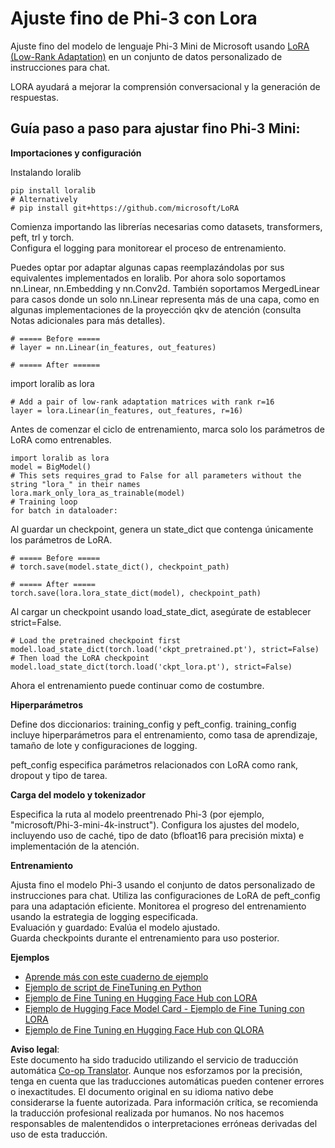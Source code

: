 <!--
CO_OP_TRANSLATOR_METADATA:
{
  "original_hash": "50b6a55a0831b417835087d8b57759fe",
  "translation_date": "2025-05-07T10:33:31+00:00",
  "source_file": "md/03.FineTuning/FineTuning_Lora.md",
  "language_code": "es"
}
-->
# **Ajuste fino de Phi-3 con Lora**

Ajuste fino del modelo de lenguaje Phi-3 Mini de Microsoft usando [LoRA (Low-Rank Adaptation)](https://github.com/microsoft/LoRA?WT.mc_id=aiml-138114-kinfeylo) en un conjunto de datos personalizado de instrucciones para chat.

LORA ayudará a mejorar la comprensión conversacional y la generación de respuestas.

## Guía paso a paso para ajustar fino Phi-3 Mini:

**Importaciones y configuración**

Instalando loralib

```
pip install loralib
# Alternatively
# pip install git+https://github.com/microsoft/LoRA

```

Comienza importando las librerías necesarias como datasets, transformers, peft, trl y torch.  
Configura el logging para monitorear el proceso de entrenamiento.

Puedes optar por adaptar algunas capas reemplazándolas por sus equivalentes implementados en loralib. Por ahora solo soportamos nn.Linear, nn.Embedding y nn.Conv2d. También soportamos MergedLinear para casos donde un solo nn.Linear representa más de una capa, como en algunas implementaciones de la proyección qkv de atención (consulta Notas adicionales para más detalles).

```
# ===== Before =====
# layer = nn.Linear(in_features, out_features)
```

```
# ===== After ======
```

import loralib as lora

```
# Add a pair of low-rank adaptation matrices with rank r=16
layer = lora.Linear(in_features, out_features, r=16)
```

Antes de comenzar el ciclo de entrenamiento, marca solo los parámetros de LoRA como entrenables.

```
import loralib as lora
model = BigModel()
# This sets requires_grad to False for all parameters without the string "lora_" in their names
lora.mark_only_lora_as_trainable(model)
# Training loop
for batch in dataloader:
```

Al guardar un checkpoint, genera un state_dict que contenga únicamente los parámetros de LoRA.

```
# ===== Before =====
# torch.save(model.state_dict(), checkpoint_path)
```
```
# ===== After =====
torch.save(lora.lora_state_dict(model), checkpoint_path)
```

Al cargar un checkpoint usando load_state_dict, asegúrate de establecer strict=False.

```
# Load the pretrained checkpoint first
model.load_state_dict(torch.load('ckpt_pretrained.pt'), strict=False)
# Then load the LoRA checkpoint
model.load_state_dict(torch.load('ckpt_lora.pt'), strict=False)
```

Ahora el entrenamiento puede continuar como de costumbre.

**Hiperparámetros**

Define dos diccionarios: training_config y peft_config. training_config incluye hiperparámetros para el entrenamiento, como tasa de aprendizaje, tamaño de lote y configuraciones de logging.

peft_config especifica parámetros relacionados con LoRA como rank, dropout y tipo de tarea.

**Carga del modelo y tokenizador**

Especifica la ruta al modelo preentrenado Phi-3 (por ejemplo, "microsoft/Phi-3-mini-4k-instruct"). Configura los ajustes del modelo, incluyendo uso de caché, tipo de dato (bfloat16 para precisión mixta) e implementación de la atención.

**Entrenamiento**

Ajusta fino el modelo Phi-3 usando el conjunto de datos personalizado de instrucciones para chat. Utiliza las configuraciones de LoRA de peft_config para una adaptación eficiente. Monitorea el progreso del entrenamiento usando la estrategia de logging especificada.  
Evaluación y guardado: Evalúa el modelo ajustado.  
Guarda checkpoints durante el entrenamiento para uso posterior.

**Ejemplos**
- [Aprende más con este cuaderno de ejemplo](../../../../code/03.Finetuning/Phi_3_Inference_Finetuning.ipynb)
- [Ejemplo de script de FineTuning en Python](../../../../code/03.Finetuning/FineTrainingScript.py)
- [Ejemplo de Fine Tuning en Hugging Face Hub con LORA](../../../../code/03.Finetuning/Phi-3-finetune-lora-python.ipynb)
- [Ejemplo de Hugging Face Model Card - Ejemplo de Fine Tuning con LORA](https://huggingface.co/microsoft/Phi-3-mini-4k-instruct/blob/main/sample_finetune.py)
- [Ejemplo de Fine Tuning en Hugging Face Hub con QLORA](../../../../code/03.Finetuning/Phi-3-finetune-qlora-python.ipynb)

**Aviso legal**:  
Este documento ha sido traducido utilizando el servicio de traducción automática [Co-op Translator](https://github.com/Azure/co-op-translator). Aunque nos esforzamos por la precisión, tenga en cuenta que las traducciones automáticas pueden contener errores o inexactitudes. El documento original en su idioma nativo debe considerarse la fuente autorizada. Para información crítica, se recomienda la traducción profesional realizada por humanos. No nos hacemos responsables de malentendidos o interpretaciones erróneas derivadas del uso de esta traducción.